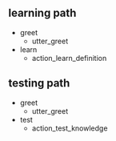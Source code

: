 ## learning path
* greet
  - utter_greet
* learn
  - action_learn_definition
  
## testing path
* greet
  - utter_greet
* test
  - action_test_knowledge
